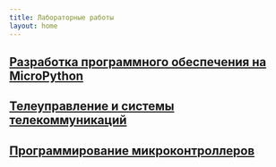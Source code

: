 ```yaml
---
title: Лабораторные работы
layout: home
---
```


## [Разработка программного обеспечения на MicroPython](micropython_esp32/)

## [Телеуправление и системы телекоммуникаций](tuistk/)

## [Программирование микроконтроллеров](mcu_programming/)